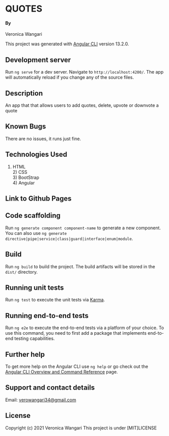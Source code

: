 # QUOTES 
#### By 
Veronica Wangari

This project was generated with [Angular CLI](https://github.com/angular/angular-cli) version 13.2.0.

## Development server

Run `ng serve` for a dev server. Navigate to `http://localhost:4200/`. The app will automatically reload if you change any of the source files.
## Description
An app that that allows users to add quotes, delete, upvote or downvote a quote
## Known Bugs
There are no issues, it runs just fine.
## Technologies Used
1) HTML <br> 2) CSS <br> 3) BootStrap <br> 4) Angular
## Link to Github Pages

## Code scaffolding

Run `ng generate component component-name` to generate a new component. You can also use `ng generate directive|pipe|service|class|guard|interface|enum|module`.

## Build

Run `ng build` to build the project. The build artifacts will be stored in the `dist/` directory.

## Running unit tests

Run `ng test` to execute the unit tests via [Karma](https://karma-runner.github.io).

## Running end-to-end tests

Run `ng e2e` to execute the end-to-end tests via a platform of your choice. To use this command, you need to first add a package that implements end-to-end testing capabilities.

## Further help

To get more help on the Angular CLI use `ng help` or go check out the [Angular CLI Overview and Command Reference](https://angular.io/cli) page.
## Support and contact details
Email: verowangari34@gmail.com
## License
Copyright (c) 2021 Veronica Wangari
This project is under [MIT]LICENSE
